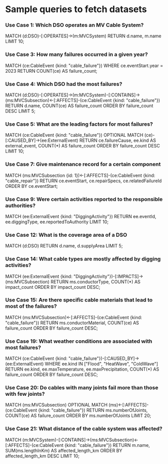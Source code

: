 # Sample queries to fetch datasets
### Use Case 1: Which DSO operates an MV Cable System?
MATCH (d:DSO)-[:OPERATES]->(m:MVCSystem)
RETURN d.name, m.name
LIMIT 10;

### Use Case 3: How many failures occurred in a given year?
MATCH (ce:CableEvent {kind: "cable_failure"})
WHERE ce.eventStart.year = 2023
RETURN COUNT(ce) AS failure_count;

### Use Case 4: Which DSO had the most failures?
MATCH (d:DSO)-[:OPERATES]->(m:MVCSystem)-[:CONTAINS]->(ms:MVCSubsection)<-[:AFFECTS]-(ce:CableEvent {kind: "cable_failure"})
RETURN d.name, COUNT(ce) AS failure_count
ORDER BY failure_count DESC
LIMIT 5;

### Use Case 5: What are the leading factors for most failures?
MATCH (ce:CableEvent {kind: "cable_failure"})
OPTIONAL MATCH (ce)-[:CAUSED_BY]->(ee:ExternalEvent)
RETURN ce.failureCause, ee.kind AS external_event, COUNT(*) AS failure_count
ORDER BY failure_count DESC
LIMIT 10;

### Use Case 7: Give maintenance record for a certain component
MATCH (ms:MVCSubsection {id: 1})<-[:AFFECTS]-(ce:CableEvent {kind: "cable_repair"})
RETURN ce.eventStart, ce.repairSpecs, ce.relatedFailureId
ORDER BY ce.eventStart;

### Use Case 9: Were certain activities reported to the responsible authorities?
MATCH (ee:ExternalEvent {kind: "DiggingActivity"})
RETURN ee.eventId, ee.diggingType, ee.reportedToAuthority
LIMIT 10;

### Use Case 12: What is the coverage area of a DSO
MATCH (d:DSO)
RETURN d.name, d.supplyArea
LIMIT 5;

### Use Case 14: What cable types are mostly affected by digging activities?
MATCH (ee:ExternalEvent {kind: "DiggingActivity"})-[:IMPACTS]->(ms:MVCSubsection)
RETURN ms.conductorType, COUNT(*) AS impact_count
ORDER BY impact_count DESC;

### Use Case 15: Are there specific cable materials that lead to most of the failures?
MATCH (ms:MVCSubsection)<-[:AFFECTS]-(ce:CableEvent {kind: "cable_failure"})
RETURN ms.conductorMaterial, COUNT(ce) AS failure_count
ORDER BY failure_count DESC;

### Use Case 19: What weather conditions are associated with most failures?
MATCH (ce:CableEvent {kind: "cable_failure"})-[:CAUSED_BY]->(ee:ExternalEvent)
WHERE ee.kind IN ["Flood", "HeatWave", "ColdWave"]
RETURN ee.kind, ee.maxTemperature, ee.maxPrecipitation, COUNT(*) AS failure_count
ORDER BY failure_count DESC;

### Use Case 20: Do cables with many joints fail more than those with few joints?
MATCH (ms:MVCSubsection)
OPTIONAL MATCH (ms)<-[:AFFECTS]-(ce:CableEvent {kind: "cable_failure"})
RETURN ms.numberOfJoints, COUNT(ce) AS failure_count
ORDER BY ms.numberOfJoints
LIMIT 20;

### Use Case 21: What distance of the cable system was affected?
MATCH (m:MVCSystem)-[:CONTAINS]->(ms:MVCSubsection)<-[:AFFECTS]-(ce:CableEvent {kind: "cable_failure"})
RETURN m.name, SUM(ms.lengthInKm) AS affected_length_km
ORDER BY affected_length_km DESC
LIMIT 10;
